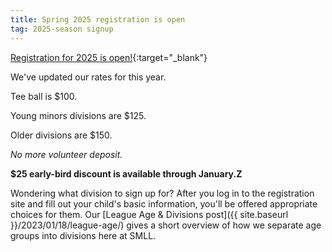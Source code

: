 ```yaml
---
title: Spring 2025 registration is open
tag: 2025-season signup
---
```


[Registration for 2025 is open!](https://www.sierramountainll.com/Default.aspx?tabid=890579){:target="_blank"}

We've updated our rates for this year.

Tee ball is $100.

Young minors divisions are $125.

Older divisions are $150.

_No more volunteer deposit._

**$25 early-bird discount is available through January.Z**

Wondering what division to sign up for? After you log in to the registration site
and fill out your child's basic information, you'll be offered appropriate choices
for them. Our [League Age &amp; Divisions post]({{ site.baseurl }}/2023/01/18/league-age/)
gives a short overview of how we separate age groups into divisions here at SMLL.
